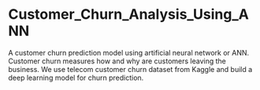 # Customer_Churn_Analysis_Using_ANN
 A customer churn prediction model using artificial neural network or ANN. Customer churn measures how and why are customers leaving the business. We use telecom customer churn dataset from Kaggle and build a deep learning model for churn prediction.
